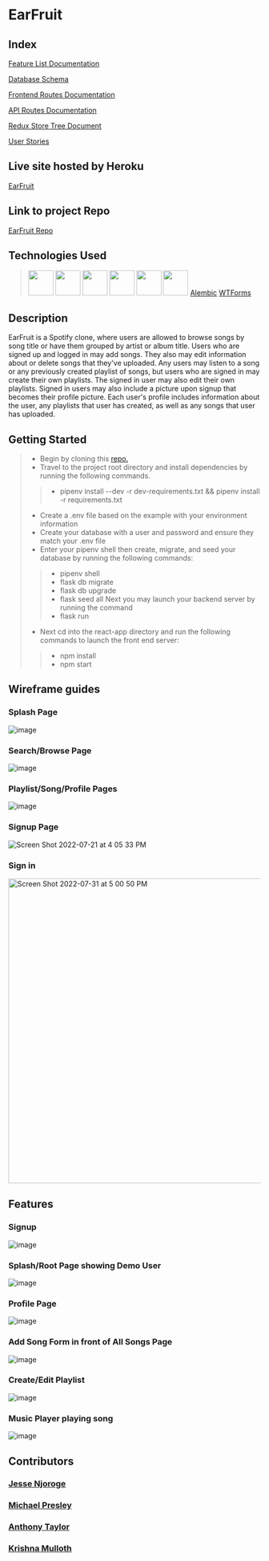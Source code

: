 # EarFruit


## Index
[Feature List Documentation](https://github.com/mipresley23/EarFruitGroupProjectRepo/wiki/MVP-Feature-List)

[Database Schema](https://github.com/mipresley23/EarFruitGroupProjectRepo/wiki/DB_Schema)

[Frontend Routes Documentation](https://github.com/mipresley23/EarFruitGroupProjectRepo/wiki/Frontend-Routes)

[API Routes Documentation](https://github.com/mipresley23/EarFruitGroupProjectRepo/wiki/API-Routes)

[Redux Store Tree Document](https://github.com/mipresley23/EarFruitGroupProjectRepo/wiki/State-Shape)

[User Stories](https://github.com/mipresley23/EarFruitGroupProjectRepo/wiki/User-Stories)

## Live site hosted by Heroku

[EarFruit](https://earfruit.herokuapp.com/)

## Link to project Repo

[EarFruit Repo](https://github.com/mipresley23/EarFruitGroupProjectRepo)

## Technologies Used

> [<img src="https://cdn.jsdelivr.net/gh/devicons/devicon/icons/react/react-original-wordmark.svg" height=50px width=50px/>](https://reactjs.org/)   [<img src="https://cdn.jsdelivr.net/gh/devicons/devicon/icons/redux/redux-original.svg" height=50px width=50px />](https://redux.js.org/)   [
<img src="https://cdn.jsdelivr.net/gh/devicons/devicon/icons/flask/flask-original-wordmark.svg" height=50px width=50px />](https://flask.palletsprojects.com/en/2.1.x/)   [<img src="https://cdn.jsdelivr.net/gh/devicons/devicon/icons/sqlalchemy/sqlalchemy-original-wordmark.svg" height=50px width=50px />](https://docs.sqlalchemy.org/en/14/)   [<img src="https://cdn.jsdelivr.net/gh/devicons/devicon/icons/python/python-original-wordmark.svg" height=50px width=50px />](https://docs.python.org/3/)   [<img src="https://cdn.jsdelivr.net/gh/devicons/devicon/icons/javascript/javascript-plain.svg" height=50px width=50px />](https://developer.mozilla.org/en-US/docs/Web/JavaScript)   [Alembic](https://alembic.sqlalchemy.org/en/latest/)   [WTForms](https://wtforms.readthedocs.io/en/3.0.x/)


## Description
EarFruit is a Spotify clone, where users are allowed to browse songs by song title or have them grouped by artist or album title. Users who are signed up and logged in may add songs. They also may edit information about or delete songs that they've uploaded. Any users may listen to a song or any previously created playlist of songs, but users who are signed in may create their own playlists. The signed in user may also edit their own playlists. Signed in users may also include a picture upon signup that becomes their profile picture. Each user's profile includes information about the user, any playlists that user has created, as well as any songs that user has uploaded. 

## Getting Started
> * Begin by cloning this [repo.](https://github.com/mipresley23/EarFruitGroupProjectRepo)
> * Travel to the project root directory and install dependencies by running the following commands.
> > * pipenv install --dev -r dev-requirements.txt && pipenv install -r requirements.txt
> * Create a .env file based on the example with your environment information
> * Create your database with a user and password and ensure they match your .env file
> * Enter your pipenv shell then create, migrate, and seed your database by running the following commands:
> > * pipenv shell
> > * flask db migrate
> > * flask db upgrade
> > * flask seed all
> Next you may launch your backend server by running the command
> > * flask run
> * Next cd into the react-app directory and run the following commands to launch the front end server:
> > * npm install
> > * npm start

## Wireframe guides

### Splash Page
![image](https://user-images.githubusercontent.com/59783664/180310857-d91b8645-c7ed-4dff-9887-dd26cc2117fd.png)

### Search/Browse Page
![image](https://user-images.githubusercontent.com/59783664/180311035-670c723f-c5ed-4d85-8737-f3a8b1f99894.png)

### Playlist/Song/Profile Pages
![image](https://user-images.githubusercontent.com/59783664/180312282-2d64b072-1186-4c87-95d5-56522b636275.png)

### Signup Page
![Screen Shot 2022-07-21 at 4 05 33 PM](https://user-images.githubusercontent.com/93172512/180329561-cf9e320a-75d9-4ae5-9c70-96807139641b.png)

### Sign in 
<img width="608" alt="Screen Shot 2022-07-31 at 5 00 50 PM" src="https://user-images.githubusercontent.com/93172512/182050907-48042e15-8c27-4d7a-a08f-69cc52a94a03.png">

## Features
### Signup
![image](https://user-images.githubusercontent.com/59783664/182046326-f6c99a35-4a43-4fdf-a6eb-9b755c58e03c.png)

### Splash/Root Page showing Demo User
![image](https://user-images.githubusercontent.com/59783664/182046430-b0d20a47-9092-42dc-a3c2-7351b02877cc.png)

### Profile Page
![image](https://user-images.githubusercontent.com/59783664/182046464-1622eb66-ad3c-44fa-82d0-72b808fcc069.png)

### Add Song Form in front of All Songs Page
![image](https://user-images.githubusercontent.com/59783664/182046524-4a7cab0b-6cb7-4755-95cb-fd980f4a00b9.png)

### Create/Edit Playlist
![image](https://user-images.githubusercontent.com/59783664/182046587-ea37b36d-7006-4a35-8787-75222ec3c116.png)

### Music Player playing song
![image](https://user-images.githubusercontent.com/59783664/182046613-489ddbc7-6977-422d-a0bf-0633344d1086.png)


## Contributors
### [Jesse Njoroge](https://github.com/jnjoroge13)
### [Michael Presley](https://github.com/mipresley23)
### [Anthony Taylor](https://github.com/antt3)
### [Krishna Mulloth](https://github.com/kmulloth)

